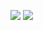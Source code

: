 ![](https://github-readme-stats.vercel.app/api?username=WilliamVenner&hide_border=true&bg_color=ffffff&count_private=true) 
![](https://github-readme-stats.vercel.app/api/top-langs/?username=WilliamVenner&layout=compact&hide_border=true&bg_color=ffffff)